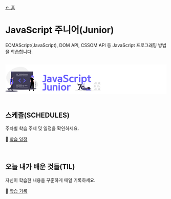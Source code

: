 [← 홈](../README.md)

# JavaScript 주니어(Junior)

ECMAScript(JavaScript), DOM API, CSSOM API 등
JavaScript 프로그래밍 방법을 학습합니다.

<br />

<img src="../assets/cover--js-junior.jpg" alt />

<br />
<br />

## 스케쥴(SCHEDULES)

주차별 학습 주제 및 일정을 확인하세요.

📆 [학습 일정](./lecture/README.md)

<br />

## 오늘 내가 배운 것들(TIL)

자신이 학습한 내용을 꾸준하게 매일 기록하세요.

📝 [학습 기록](./TIL/README.md)